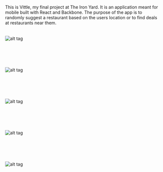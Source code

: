 This is Vittle, my final project at The Iron Yard.  It is an application meant for mobile built with React and Backbone.  The purpose of the app is to randomly suggest a restaurant based on the users location or to find deals at restaurants near them.
<br>
<br>
<br>
![alt tag](https://cloud.githubusercontent.com/assets/11448083/11759935/0132539c-a055-11e5-9b34-f6a00727dcd7.jpg)
<br>
<br>
<br>
<br>
<br>
<br>
![alt tag](https://cloud.githubusercontent.com/assets/11448083/11759937/07350744-a055-11e5-9365-a929b7db32fe.png)
<br>
<br>
<br>
<br>
<br>
<br>
![alt tag](https://cloud.githubusercontent.com/assets/11448083/11759942/14e2889e-a055-11e5-93e1-f479332ed7c1.png)
<br>
<br>
<br>
<br>
<br>
<br>
![alt tag](https://cloud.githubusercontent.com/assets/11448083/11759945/1a1d738c-a055-11e5-9069-27c65798b6c9.png)
<br>
<br>
<br>
<br>
<br>
<br>
![alt tag](https://cloud.githubusercontent.com/assets/11448083/11759946/1e85431e-a055-11e5-8fc0-2ecfd81cd5ec.png)
